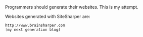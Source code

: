 Programmers should generate their websites. This is my attempt.

Websites generated with SiteSharper are:

	http://www.brainsharper.com
	[my next generation blog]

